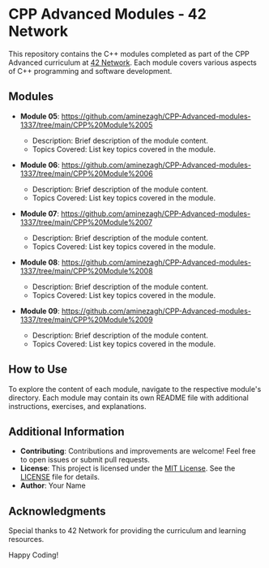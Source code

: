 # CPP Advanced Modules - 42 Network

This repository contains the C++ modules completed as part of the CPP Advanced curriculum at [42 Network](https://www.42.fr/). Each module covers various aspects of C++ programming and software development.

## Modules

- **Module 05**: https://github.com/aminezagh/CPP-Advanced-modules-1337/tree/main/CPP%20Module%2005
  - Description: Brief description of the module content.
  - Topics Covered: List key topics covered in the module.

- **Module 06**: https://github.com/aminezagh/CPP-Advanced-modules-1337/tree/main/CPP%20Module%2006
  - Description: Brief description of the module content.
  - Topics Covered: List key topics covered in the module.

- **Module 07**: https://github.com/aminezagh/CPP-Advanced-modules-1337/tree/main/CPP%20Module%2007
  - Description: Brief description of the module content.
  - Topics Covered: List key topics covered in the module.

- **Module 08**: https://github.com/aminezagh/CPP-Advanced-modules-1337/tree/main/CPP%20Module%2008
  - Description: Brief description of the module content.
  - Topics Covered: List key topics covered in the module.

- **Module 09**: https://github.com/aminezagh/CPP-Advanced-modules-1337/tree/main/CPP%20Module%2009
  - Description: Brief description of the module content.
  - Topics Covered: List key topics covered in the module.

## How to Use

To explore the content of each module, navigate to the respective module's directory. Each module may contain its own README file with additional instructions, exercises, and explanations.

## Additional Information

- **Contributing**: Contributions and improvements are welcome! Feel free to open issues or submit pull requests.
- **License**: This project is licensed under the [MIT License](LICENSE). See the [LICENSE](LICENSE) file for details.
- **Author**: Your Name

## Acknowledgments

Special thanks to 42 Network for providing the curriculum and learning resources.

Happy Coding!
